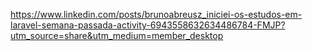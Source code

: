 https://www.linkedin.com/posts/brunoabreusz_iniciei-os-estudos-em-laravel-semana-passada-activity-6943558632634486784-FMJP?utm_source=share&utm_medium=member_desktop
